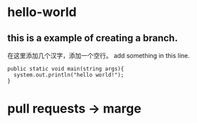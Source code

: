 # hello-world


## this is a example of creating a branch.
在这里添加几个汉字，添加一个空行。
add something in this line.

```
public static void main(string args){
  system.out.println("hello world!");
}
```
# pull requests -> marge
